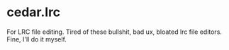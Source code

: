 # cedar.lrc
For LRC file editing. Tired of these bullshit, bad ux, bloated lrc file editors. Fine, I'll do it myself.
